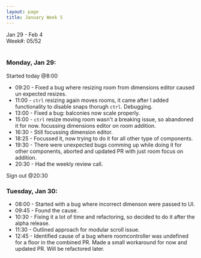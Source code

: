 ```yaml
---
layout: page
title: January Week 5
---
```


Jan 29 - Feb 4<br>
Week#: 05/52<br><br>

### Monday, Jan 29:

Started today @8:00

- 09:20 - Fixed a bug where resizing room from dimensions editor caused un expected resizes.
- 11:00 - `ctrl` resizing again moves rooms, it came after I added functionality to disable snaps thorugh `ctrl`. Debugging.
- 13:00 - Fixed a bug: balconies now scale properly.
- 15:00 - `ctrl` resize moving room wasn't a breaking issue, so abandoned it for now. focussing dimensions editor on room addition.
- 16:30 - Still focussing dimension editor.
- 18:25 - Focussed it, now trying to do it for all other type of components.
- 19:30 - There were unexpected bugs comming up while doing it for other components, aborted and updated PR with just room focus on addition.
- 20:30 - Had the weekly review call.

Sign out @20:30

### Tuesday, Jan 30:

- 08:00 - Started with a bug where incorrect dimenson were passed to UI.
- 09:45 - Found the cause.
- 10:30 - Fixing it a lot of time and refactoring, so decided to do it after the alpha release.
- 11:30 - Outlined approach for modular scroll issue.
- 12:45 - Identified cause of a bug where roomcontroller was undefined for a floor in the combined PR. Made a small workaround for now and updated PR. Will be refactored later.